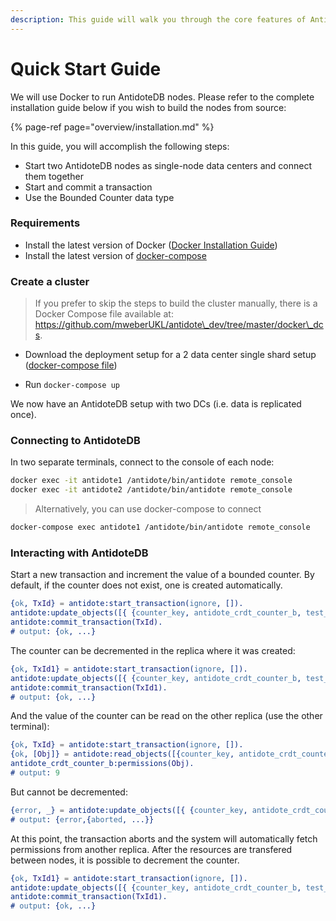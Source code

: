 ```yaml
---
description: This guide will walk you through the core features of AntidoteDB.
---
```



# Quick Start Guide

We will use Docker to run AntidoteDB nodes. Please refer to the complete installation guide below if you wish to build the nodes from source:

{% page-ref page="overview/installation.md" %}

In this guide, you will accomplish the following steps:

* Start two AntidoteDB nodes as single-node data centers and connect them together
* Start and commit a transaction
* Use the Bounded Counter data type


### Requirements <a id="requirements"></a>

* Install the latest version of Docker \([Docker Installation Guide](https://docs.docker.com/engine/installation/)\)
* Install the latest version of [docker-compose](https://docs.docker.com/compose/)


### Create a cluster <a id="create-a-cluster"></a>

> If you prefer to skip the steps to build the cluster manually, there is a Docker Compose file available at: https://github.com/mweberUKL/antidote\_dev/tree/master/docker\_dcs.

* Download the deployment setup for a 2 data center single shard setup ([docker-compose file](https://github.com/AntidoteDB/docker-antidote/tree/v0.2.1/compose-files/dc2n1))

* Run `docker-compose up`

We now have an AntidoteDB setup with two DCs (i.e. data is replicated once).


### Connecting to AntidoteDB

 In two separate terminals, connect to the console of each node:

```bash
docker exec -it antidote1 /antidote/bin/antidote remote_console
docker exec -it antidote2 /antidote/bin/antidote remote_console
```

> Alternatively, you can use docker-compose to connect

```bash
docker-compose exec antidote1 /antidote/bin/antidote remote_console
```


### Interacting with AntidoteDB <a id="interacting-with-antidotedb"></a>

Start a new transaction and increment the value of a bounded counter. By default, if the counter does not exist, one is created automatically.

```erlang
{ok, TxId} = antidote:start_transaction(ignore, []).
antidote:update_objects([{ {counter_key, antidote_crdt_counter_b, test_bucket}, increment, {10, client1}}], TxId).
antidote:commit_transaction(TxId).
# output: {ok, ...}
```

 The counter can be decremented in the replica where it was created:

```erlang
{ok, TxId1} = antidote:start_transaction(ignore, []).
antidote:update_objects([{ {counter_key, antidote_crdt_counter_b, test_bucket}, decrement, {1, client1}}], TxId1).
antidote:commit_transaction(TxId1).
# output: {ok, ...}
```

 And the value of the counter can be read on the other replica \(use the other terminal\):

```erlang
{ok, TxId} = antidote:start_transaction(ignore, []).
{ok, [Obj]} = antidote:read_objects([{counter_key, antidote_crdt_counter_b, test_bucket}], TxId).
antidote_crdt_counter_b:permissions(Obj).
# output: 9
```

 But cannot be decremented:

```erlang
{error, _} = antidote:update_objects([{ {counter_key, antidote_crdt_counter_b, test_bucket}, decrement, {1, client2}}], TxId).
# output: {error,{aborted, ...}}
```

 At this point, the transaction aborts and the system will automatically fetch permissions from another replica. After the resources are transfered between nodes, it is possible to decrement the counter.

```erlang
{ok, TxId1} = antidote:start_transaction(ignore, []).
antidote:update_objects([{ {counter_key, antidote_crdt_counter_b, test_bucket}, decrement, {1, client2}}], TxId1).
antidote:commit_transaction(TxId1).
# output: {ok, ...}
```
